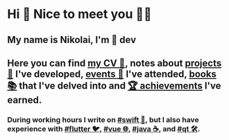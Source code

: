 # Hi 👋 Nice to meet you 👨‍💻
## My name is Nikolai, I'm 🍏 dev
## Here you can find [my CV 📄](https://coolone.ru/nikolai_trukhin_cv.pdf), notes about [projects 👾](https://coolone.ru/projects/) I've developed, [events 📅](https://coolone.ru/events/) I've attended, [books 📚](https://coolone.ru/books/) that I've delved into and [🏆 achievements](https://coolone.ru/achievements/) I've earned.
### During working hours I write on [#swift 🍏](https://coolone.ru/tags/swift/), but I also have experience with [#flutter 🐦](https://coolone.ru/tags/flutter/), [#vue 🌐](https://coolone.ru/tags/vue/), [#java ☕](https://coolone.ru/tags/java/), and [#qt 🛠️](https://coolone.ru/tags/qt/).
